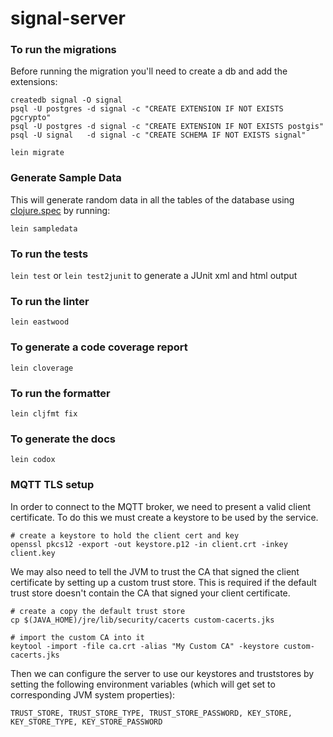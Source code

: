 # signal-server

### To run the migrations

Before running the migration you'll need to create a db and add the
extensions:
```
createdb signal -O signal
psql -U postgres -d signal -c "CREATE EXTENSION IF NOT EXISTS pgcrypto"
psql -U postgres -d signal -c "CREATE EXTENSION IF NOT EXISTS postgis"
psql -U signal   -d signal -c "CREATE SCHEMA IF NOT EXISTS signal"
```

`lein migrate`

### Generate Sample Data
This will generate random data in all the tables of the database using [clojure.spec](https://clojure.org/about/spec) by running:

`lein sampledata`

### To run the tests

`lein test` or `lein test2junit` to generate a JUnit xml and html output

### To run the linter

`lein eastwood`

### To generate a code coverage report

`lein cloverage`

### To run the formatter

`lein cljfmt fix`

### To generate the docs

`lein codox`

### MQTT TLS setup

In order to connect to the MQTT broker, we need to present a valid
client certificate. To do this we must create a keystore to be used
by the service.

```
# create a keystore to hold the client cert and key
openssl pkcs12 -export -out keystore.p12 -in client.crt -inkey client.key
```

We may also need to tell the JVM to trust the CA that signed the client
certificate by setting up a custom trust store.  This is required if the default
trust store doesn't contain the CA that signed your client certificate.

```
# create a copy the default trust store
cp $(JAVA_HOME)/jre/lib/security/cacerts custom-cacerts.jks

# import the custom CA into it
keytool -import -file ca.crt -alias "My Custom CA" -keystore custom-cacerts.jks
```

Then we can configure the server to use our keystores and truststores by
setting the following environment variables (which will get set to corresponding JVM system properties):

`TRUST_STORE, TRUST_STORE_TYPE, TRUST_STORE_PASSWORD, KEY_STORE, KEY_STORE_TYPE, KEY_STORE_PASSWORD`

